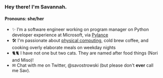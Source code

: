 ### Hey there! I'm Savannah.
#### Pronouns: she/her

- ✨ I’m a software engineer working on program manager on Python developer experience at Microsoft, via [Pylance](https://github.com/microsoft/pylance-release)
- 🛠 I'm passionate about [physical computing](https://www.physidig.com/), cold brew coffee, and cooking overly elaborate meals on weekday nights
- 🐈🐈 I have not one but two cats. They are named after food things (Nori and Miso)!
- ✉ Chat with me on Twitter, @savostrowski (but please don't **ever** call me Sav).
